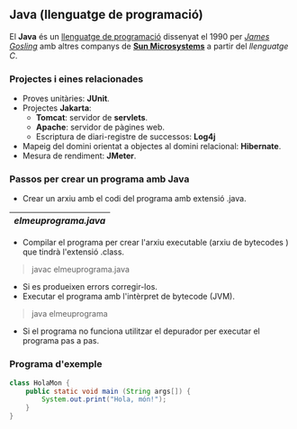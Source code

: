 ## Java (llenguatge de programació)
El **Java** és un [llenguatge de programació][langProg] dissenyat el 1990 per [_James Gosling_][Gosling] amb altres companys de [**Sun Microsystems**][Sun] a partir del _llenguatge C_.

[langProg]:https://ca.wikipedia.org/wiki/Llenguatge_de_programaci%C3%B3
[Gosling]:https://ca.wikipedia.org/w/index.php?title=James_Gosling&action=edit&redlink=1
[Sun]:https://ca.wikipedia.org/wiki/Sun_Microsystems

### Projectes i eines relacionades
* Proves unitàries: **JUnit**.
* Projectes **Jakarta**:
	* **Tomcat**: servidor de **servlets**.
	* **Apache**: servidor de pàgines web.
	* Escriptura de diari-registre de successos: **Log4j**
* Mapeig del domini orientat a objectes al domini relacional: **Hibernate**.
* Mesura de rendiment: **JMeter**.

### Passos per crear un programa amb Java
* Crear un arxiu amb el codi del programa amb extensió .java.

| **_elmeuprograma.java_**  |
|-|


* Compilar el programa per crear l'arxiu executable (arxiu de bytecodes ) que tindrà l'extensió .class.

>javac elmeuprograma.java

* Si es produeixen errors corregir-los.
* Executar el programa amb l'intèrpret de bytecode (JVM).

>java elmeuprograma

* Si el programa no funciona utilitzar el depurador per executar el programa pas a pas.

### Programa d'exemple
```JAVA
class HolaMon {
    public static void main (String args[]) {
        System.out.print("Hola, món!");
    }
}
```